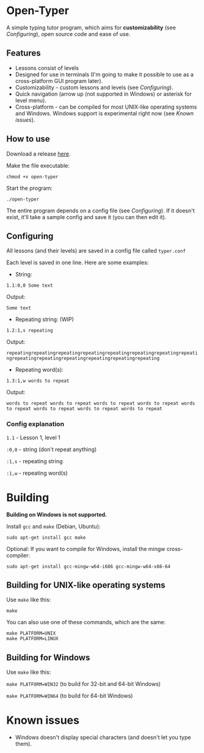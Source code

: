 # Open-Typer

A simple typing tutor program, which aims for **customizability** (see *Configuring*), open source code and ease of use.

## Features

- Lessons consist of levels
- Designed for use in terminals (I'm going to make it possible to use as a cross-platform GUI program later).
- Customizability - custom lessons and levels (see *Configuring*).
- Quick navigation (arrow up (not supported in Windows) or asterisk for level menu).
- Cross-platform - can be compiled for most UNIX-like operating systems and Windows. Windows support is experimental right now (see *Known issues*).

## How to use

Download a release [here](https://github.com/adazem009/Open-Typer/releases/latest).

Make the file executable:

`chmod +x open-typer`

Start the program:

`./open-typer`

The entire program depends on a config file (see *Configuring*). If it doesn't exist, it'll take a sample config and save it (you can then edit it).

## Configuring

All lessons (and their levels) are saved in a config file called `typer.conf`

Each level is saved in one line. Here are some examples:

- String:

`1.1:0,0 Some text`

Output:

`Some text`

- Repeating string: (WIP)

`1.2:1,s repeating`

Output:

`repeatingrepeatingrepeatingrepeatingrepeatingrepeatingrepeatingrepeatingrepeatingrepeatingrepeatingrepeatingrepeatingrepeating`

- Repeating word(s):

`1.3:1,w words to repeat`

Output:

`words to repeat words to repeat words to repeat words to repeat words to repeat words to repeat words to repeat words to repeat`

### Config explanation

`1.1` - Lesson 1, level 1

`:0,0` - string (don't repeat anything)

`:1,s` - repeating string

`:1,w` - repeating word(s)

# Building 

**Building on Windows is not supported.**

Install `gcc` and `make` (Debian, Ubuntu):

`sudo apt-get install gcc make`

Optional: If you want to compile for Windows, install the mingw cross-compiler:

`sudo apt-get install gcc-mingw-w64-i686 gcc-mingw-w64-x86-64`

## Building for UNIX-like operating systems

Use `make` like this:

`make`

You can also use one of these commands, which are the same:

```
make PLATFORM=UNIX
make PLATFORM=LINUX
```

## Building for Windows

Use `make` like this:

`make PLATFORM=WIN32` (to build for 32-bit and 64-bit Windows)

`make PLATFORM=WIN64` (to build for 64-bit Windows)

# Known issues

- Windows doesn't display special characters (and doesn't let you type them).
